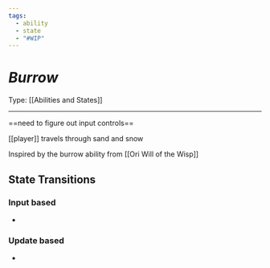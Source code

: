 ```yaml
---
tags:
  - ability
  - state
  - "#WIP"
---
```

# _Burrow_

Type: [[Abilities and States]]

----
==need to figure out input controls==


[[player]] travels through sand and snow


Inspired by the burrow ability from [[Ori Will of the Wisp]]


## State Transitions

### Input based

* 

### Update based

* 